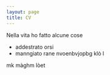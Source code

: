 ```yaml
---
layout: page
title: CV
---
```


Nella vita ho fatto alcune cose 

+ addestrato orsi
+ manngiato rane 
nvoenbvjopbg klò l


mk màghm lòet

